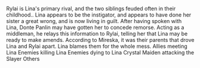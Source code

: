 




Rylai is Lina's primary rival, and the two siblings feuded often in their childhood.. Lina appears to be the instigator, and appears to have done her sister a great wrong, and is now living in guilt. After having spoken with Lina, Donte Panlin may have gotten her to concede remorse. Acting as a middleman, he relays this information to Rylai, telling her that Lina may be ready to make amends.
According to Mireska, it was their parents that drove Lina and Rylai apart. Lina blames them for the whole mess.
Allies meeting Lina
Enemies killing Lina
Enemies dying to Lina
Crystal Maiden attacking the Slayer
Others

